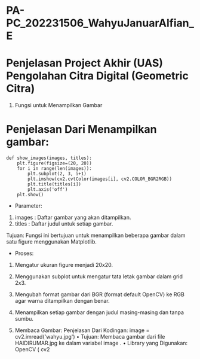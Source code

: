 # PA-PC_202231506_WahyuJanuarAlfian_E
# Penjelasan Project Akhir (UAS) Pengolahan Citra Digital (Geometric Citra)
1. Fungsi untuk Menampilkan Gambar
# Penjelasan Dari Menampilkan gambar:
  
    def show_images(images, titles):
        plt.figure(figsize=(20, 20))
        for i in range(len(images)):
            plt.subplot(2, 3, i+1)
            plt.imshow(cv2.cvtColor(images[i], cv2.COLOR_BGR2RGB))
            plt.title(titles[i])
            plt.axis('off')
        plt.show()
- Parameter:
1. images : Daftar gambar yang akan ditampilkan.
2. titles : Daftar judul untuk setiap gambar.

Tujuan: Fungsi ini bertujuan untuk menampilkan beberapa gambar dalam satu figure menggunakan Matplotlib.
- Proses:
1. Mengatur ukuran figure menjadi 20x20.
2. Menggunakan subplot untuk mengatur tata letak gambar dalam grid 2x3.
3. Mengubah format gambar dari BGR (format default OpenCV) ke RGB agar warna ditampilkan dengan benar.
4. Menampilkan setiap gambar dengan judul masing-masing dan tanpa sumbu.

2. Membaca Gambar:
Penjelasan Dari Kodingan:
image = cv2.imread('wahyu.jpg')
• Tujuan: Membaca gambar dari file HAIDIRUMAR.jpg ke dalam variabel image .
• Library yang Digunakan: OpenCV ( cv2





